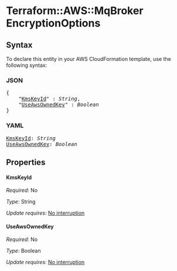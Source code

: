 # Terraform::AWS::MqBroker EncryptionOptions

## Syntax

To declare this entity in your AWS CloudFormation template, use the following syntax:

### JSON

<pre>
{
    "<a href="#kmskeyid" title="KmsKeyId">KmsKeyId</a>" : <i>String</i>,
    "<a href="#useawsownedkey" title="UseAwsOwnedKey">UseAwsOwnedKey</a>" : <i>Boolean</i>
}
</pre>

### YAML

<pre>
<a href="#kmskeyid" title="KmsKeyId">KmsKeyId</a>: <i>String</i>
<a href="#useawsownedkey" title="UseAwsOwnedKey">UseAwsOwnedKey</a>: <i>Boolean</i>
</pre>

## Properties

#### KmsKeyId

_Required_: No

_Type_: String

_Update requires_: [No interruption](https://docs.aws.amazon.com/AWSCloudFormation/latest/UserGuide/using-cfn-updating-stacks-update-behaviors.html#update-no-interrupt)

#### UseAwsOwnedKey

_Required_: No

_Type_: Boolean

_Update requires_: [No interruption](https://docs.aws.amazon.com/AWSCloudFormation/latest/UserGuide/using-cfn-updating-stacks-update-behaviors.html#update-no-interrupt)

